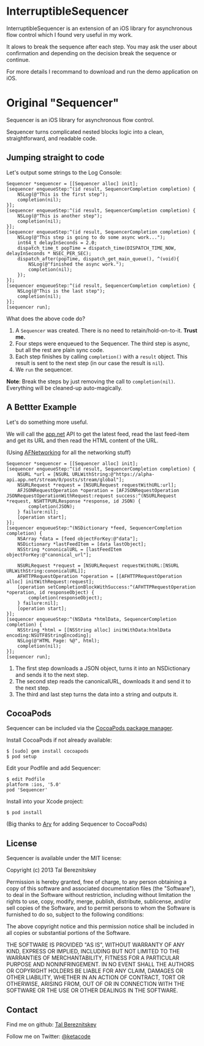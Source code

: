 InterruptibleSequencer
=========

InterruptibleSequencer is an extension of an iOS library for asynchronous flow control which I found very useful in my work.

It alows to break the sequence after each step.
You may ask the user about confirmation and depending on the decision break the sequence or continue.

For more details I recommand to download and run the demo application on iOS.



Original "Sequencer"
=========

Sequencer is an iOS library for asynchronous flow control.

Sequencer turns complicated nested blocks logic into a clean, straightforward, and readable code.

## Jumping straight to code

Let's output some strings to the Log Console:

```objc
Sequencer *sequencer = [[Sequencer alloc] init];
[sequencer enqueueStep:^(id result, SequencerCompletion completion) {
    NSLog(@"This is the first step");
    completion(nil);
}];
[sequencer enqueueStep:^(id result, SequencerCompletion completion) {
    NSLog(@"This is another step");
    completion(nil);
}];
[sequencer enqueueStep:^(id result, SequencerCompletion completion) {
    NSLog(@"This step is going to do some async work...");
    int64_t delayInSeconds = 2.0;
    dispatch_time_t popTime = dispatch_time(DISPATCH_TIME_NOW, delayInSeconds * NSEC_PER_SEC);
    dispatch_after(popTime, dispatch_get_main_queue(), ^(void){
        NSLog(@"finished the async work.");
        completion(nil);
    });
}];
[sequencer enqueueStep:^(id result, SequencerCompletion completion) {
    NSLog(@"This is the last step");
    completion(nil);
}];
[sequencer run];
```

What does the above code do?

1. A ```Sequencer``` was created. There is no need to retain/hold-on-to-it. __Trust me.__
2. Four steps were enqueued to the Sequencer. The third step is async, but all the rest are plain sync code.
3. Each step finishes by calling ```completion()``` with a ```result``` object. This result is sent to the next step (in our case the result is ```nil```).
5. We ```run``` the sequencer.

__Note__: Break the steps by just removing the call to ```completion(nil)```. Everything will be cleaned-up auto-magically.

## A Bettter Example

Let's do something more useful.

We will call the [app.net](https://join.app.net/) API to get the latest feed, read the last feed-item and get its URL and then read the HTML content of the URL.

(Using [AFNetworking](https://github.com/AFNetworking/AFNetworking) for all the networking stuff)

```objc
Sequencer *sequencer = [[Sequencer alloc] init];
[sequencer enqueueStep:^(id result, SequencerCompletion completion) {
    NSURL *url = [NSURL URLWithString:@"https://alpha-api.app.net/stream/0/posts/stream/global"];
    NSURLRequest *request = [NSURLRequest requestWithURL:url];
    AFJSONRequestOperation *operation = [AFJSONRequestOperation JSONRequestOperationWithRequest:request success:^(NSURLRequest *request, NSHTTPURLResponse *response, id JSON) {
        completion(JSON);
    } failure:nil];
    [operation start];
}];
[sequencer enqueueStep:^(NSDictionary *feed, SequencerCompletion completion) {
    NSArray *data = [feed objectForKey:@"data"];
    NSDictionary *lastFeedItem = [data lastObject];
    NSString *cononicalURL = [lastFeedItem objectForKey:@"canonical_url"];

    NSURLRequest *request = [NSURLRequest requestWithURL:[NSURL URLWithString:cononicalURL]];
    AFHTTPRequestOperation *operation = [[AFHTTPRequestOperation alloc] initWithRequest:request];
    [operation setCompletionBlockWithSuccess:^(AFHTTPRequestOperation *operation, id responseObject) {
        completion(responseObject);
    } failure:nil];
    [operation start];
}];
[sequencer enqueueStep:^(NSData *htmlData, SequencerCompletion completion) {
    NSString *html = [[NSString alloc] initWithData:htmlData encoding:NSUTF8StringEncoding];
    NSLog(@"HTML Page: %@", html);
    completion(nil);
}];
[sequencer run];
```

1. The first step downloads a JSON object, turns it into an NSDictionary and sends it to the next step.
2. The second step reads the canonicalURL, downloads it and send it to the next step.
3. The third and last step turns the data into a string and outputs it.

## CocoaPods

Sequencer can be included via the [CocoaPods package manager](http://cocoapods.org/).

Install CocoaPods if not already available:

```
$ [sudo] gem install cocoapods
$ pod setup
```

Edit your Podfile and add Sequencer:

```
$ edit Podfile
platform :ios, '5.0'
pod 'Sequencer'
```

Install into your Xcode project:

```
$ pod install
```

(Big thanks to [Ary](https://github.com/arytbk) for adding Sequencer to CocoaPods)

## License

Sequencer is available under the MIT license:

Copyright (c) 2013 Tal Bereznitskey

Permission is hereby granted, free of charge, to any person obtaining a copy
of this software and associated documentation files (the "Software"), to deal
in the Software without restriction, including without limitation the rights
to use, copy, modify, merge, publish, distribute, sublicense, and/or sell
copies of the Software, and to permit persons to whom the Software is
furnished to do so, subject to the following conditions:

The above copyright notice and this permission notice shall be included in
all copies or substantial portions of the Software.

THE SOFTWARE IS PROVIDED "AS IS", WITHOUT WARRANTY OF ANY KIND, EXPRESS OR
IMPLIED, INCLUDING BUT NOT LIMITED TO THE WARRANTIES OF MERCHANTABILITY,
FITNESS FOR A PARTICULAR PURPOSE AND NONINFRINGEMENT. IN NO EVENT SHALL THE
AUTHORS OR COPYRIGHT HOLDERS BE LIABLE FOR ANY CLAIM, DAMAGES OR OTHER
LIABILITY, WHETHER IN AN ACTION OF CONTRACT, TORT OR OTHERWISE, ARISING FROM,
OUT OF OR IN CONNECTION WITH THE SOFTWARE OR THE USE OR OTHER DEALINGS IN
THE SOFTWARE.

## Contact

Find me on github: [Tal Bereznitskey](http://github.com/berzniz)

Follow me on Twitter: [@ketacode](https://twitter.com/ketacode)
